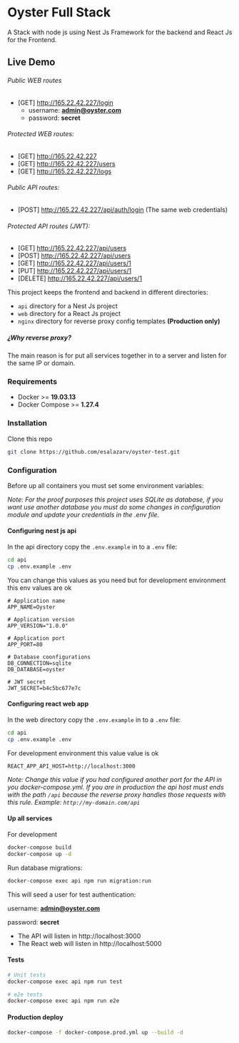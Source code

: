 # Oyster Full Stack 

A Stack with node js using Nest Js Framework for the backend and React Js for the Frontend.

## Live Demo
###### Public WEB routes
- [GET] http://165.22.42.227/login
    - username: **admin@oyster.com**
    - password: **secret**
###### Protected WEB routes:
- [GET] http://165.22.42.227
- [GET] http://165.22.42.227/users
- [GET] http://165.22.42.227/logs

###### Public API routes:
- [POST]  http://165.22.42.227/api/auth/login (The same web credentials)
###### Protected API routes (JWT):
- [GET]  http://165.22.42.227/api/users
- [POST]  http://165.22.42.227/api/users
- [GET]  http://165.22.42.227/api/users/1
- [PUT]  http://165.22.42.227/api/users/1
- [DELETE]  http://165.22.42.227/api/users/1


This project keeps the frontend and backend in different directories:

- `api` directory for a Nest Js project
- `web` directory for a React Js project  
- `nginx` directory for reverse proxy config templates **(Production only)**

##### ¿Why reverse proxy?
The main reason is for put all services together in to a server and listen for the same IP or domain.

### Requirements

- Docker >= **19.03.13**
- Docker Compose >= **1.27.4**


### Installation
Clone this repo
````bash
git clone https://github.com/esalazarv/oyster-test.git
````

### Configuration
Before up all containers you must set some environment variables:

_Note: For the proof purposes this project uses SQLite as database, if you want use another database you must do some changes in configuration module
and update your credentials in the .env file._

#### Configuring nest js api
In the api directory copy the `.env.example` in to a `.env` file:

````bash
cd api
cp .env.example .env
````

You can change this values as you need but for development environment this env values are ok
````dotenv
# Application name
APP_NAME=Oyster

# Application version
APP_VERSION="1.0.0"

# Application port
APP_PORT=80

# Database coonfigurations
DB_CONNECTION=sqlite
DB_DATABASE=oyster

# JWT secret
JWT_SECRET=b4c5bc677e7c
````

#### Configuring react web app
In the web directory copy the `.env.example` in to a `.env` file:
````bash
cd api
cp .env.example .env
````

For development environment this value value is ok
````dotenv
REACT_APP_API_HOST=http://localhost:3000
````
_Note: Change this value if you had configured another port for the API in you docker-compose.yml. 
If you are in production the api host must ends with the path `/api` 
because the reverse proxy handles those requests with this rule. Example: `http://my-domain.com/api`_ 

#### Up all services
For development

````bash
docker-compose build
docker-compose up -d
````
Run database migrations:
````bash
docker-compose exec api npm run migration:run
````
This will seed a user for test authentication:

username: **admin@oyster.com**

password: **secret**

- The API will listen in http://localhost:3000
- The React web will listen in http://localhost:5000

#### Tests
````bash
# Unit tests
docker-compose exec api npm run test

# e2e tests
docker-compose exec api npm run e2e
````

#### Production deploy
````bash
docker-compose -f docker-compose.prod.yml up --build -d
````
